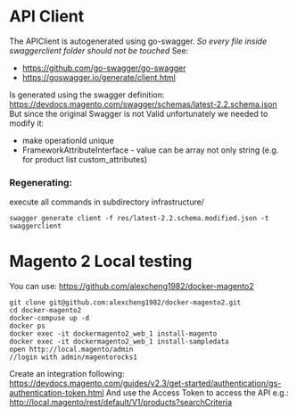 
# API Client

The APIClient is autogenerated using go-swagger.
*So every file inside swaggerclient folder should not be touched*
See:
 - https://github.com/go-swagger/go-swagger
 - https://goswagger.io/generate/client.html
 
Is generated using the swagger definition: https://devdocs.magento.com/swagger/schemas/latest-2.2.schema.json
But since the original Swagger is not Valid unfortunately we needed to modify it:
* make operationId unique
* FrameworkAttributeInterface - value can be array not only string (e.g. for product list custom_attributes)


### Regenerating:
execute all commands in subdirectory infrastructure/
```
swagger generate client -f res/latest-2.2.schema.modified.json -t swaggerclient
```


# Magento 2 Local testing

You can use:
https://github.com/alexcheng1982/docker-magento2

```
git clone git@github.com:alexcheng1982/docker-magento2.git
cd docker-magento2
docker-compuse up -d
docker ps
docker exec -it dockermagento2_web_1 install-magento
docker exec -it dockermagento2_web_1 install-sampledata
open http://local.magento/admin
//login with admin/magentorocks1
```

Create an integration following: https://devdocs.magento.com/guides/v2.3/get-started/authentication/gs-authentication-token.html
And use the Access Token to access the API
e.g.: http://local.magento/rest/default/V1/products?searchCriteria
